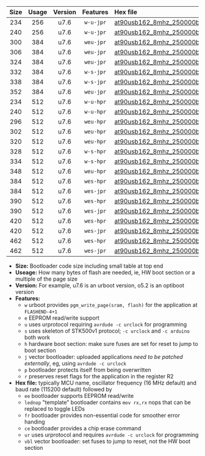 |Size|Usage|Version|Features|Hex file|
|:-:|:-:|:-:|:-:|:--|
|234|256|u7.6|`w-u-jpr`|[at90usb162_8mhz_250000bps_ur_vbl.hex](https://raw.githubusercontent.com/stefanrueger/urboot/main/at90usb162_8mhz_250000bps_ur_vbl.hex)|
|240|256|u7.6|`w-u-jpr`|[at90usb162_8mhz_250000bps_lednop_ur_vbl.hex](https://raw.githubusercontent.com/stefanrueger/urboot/main/at90usb162_8mhz_250000bps_lednop_ur_vbl.hex)|
|300|384|u7.6|`weu-jpr`|[at90usb162_8mhz_250000bps_ee_ur_vbl.hex](https://raw.githubusercontent.com/stefanrueger/urboot/main/at90usb162_8mhz_250000bps_ee_ur_vbl.hex)|
|306|384|u7.6|`weu-jpr`|[at90usb162_8mhz_250000bps_ee_lednop_ur_vbl.hex](https://raw.githubusercontent.com/stefanrueger/urboot/main/at90usb162_8mhz_250000bps_ee_lednop_ur_vbl.hex)|
|324|384|u7.6|`weu-jpr`|[at90usb162_8mhz_250000bps_ee_lednop_fr_ur_vbl.hex](https://raw.githubusercontent.com/stefanrueger/urboot/main/at90usb162_8mhz_250000bps_ee_lednop_fr_ur_vbl.hex)|
|332|384|u7.6|`w-s-jpr`|[at90usb162_8mhz_250000bps_vbl.hex](https://raw.githubusercontent.com/stefanrueger/urboot/main/at90usb162_8mhz_250000bps_vbl.hex)|
|338|384|u7.6|`w-s-jpr`|[at90usb162_8mhz_250000bps_lednop_vbl.hex](https://raw.githubusercontent.com/stefanrueger/urboot/main/at90usb162_8mhz_250000bps_lednop_vbl.hex)|
|352|384|u7.6|`weu-jpr`|[at90usb162_8mhz_250000bps_ee_lednop_fr_ce_ur_vbl.hex](https://raw.githubusercontent.com/stefanrueger/urboot/main/at90usb162_8mhz_250000bps_ee_lednop_fr_ce_ur_vbl.hex)|
|234|512|u7.6|`w-u-hpr`|[at90usb162_8mhz_250000bps_ur.hex](https://raw.githubusercontent.com/stefanrueger/urboot/main/at90usb162_8mhz_250000bps_ur.hex)|
|240|512|u7.6|`w-u-hpr`|[at90usb162_8mhz_250000bps_lednop_ur.hex](https://raw.githubusercontent.com/stefanrueger/urboot/main/at90usb162_8mhz_250000bps_lednop_ur.hex)|
|296|512|u7.6|`weu-hpr`|[at90usb162_8mhz_250000bps_ee_ur.hex](https://raw.githubusercontent.com/stefanrueger/urboot/main/at90usb162_8mhz_250000bps_ee_ur.hex)|
|302|512|u7.6|`weu-hpr`|[at90usb162_8mhz_250000bps_ee_lednop_ur.hex](https://raw.githubusercontent.com/stefanrueger/urboot/main/at90usb162_8mhz_250000bps_ee_lednop_ur.hex)|
|320|512|u7.6|`weu-hpr`|[at90usb162_8mhz_250000bps_ee_lednop_fr_ur.hex](https://raw.githubusercontent.com/stefanrueger/urboot/main/at90usb162_8mhz_250000bps_ee_lednop_fr_ur.hex)|
|328|512|u7.6|`w-s-hpr`|[at90usb162_8mhz_250000bps.hex](https://raw.githubusercontent.com/stefanrueger/urboot/main/at90usb162_8mhz_250000bps.hex)|
|334|512|u7.6|`w-s-hpr`|[at90usb162_8mhz_250000bps_lednop.hex](https://raw.githubusercontent.com/stefanrueger/urboot/main/at90usb162_8mhz_250000bps_lednop.hex)|
|348|512|u7.6|`weu-hpr`|[at90usb162_8mhz_250000bps_ee_lednop_fr_ce_ur.hex](https://raw.githubusercontent.com/stefanrueger/urboot/main/at90usb162_8mhz_250000bps_ee_lednop_fr_ce_ur.hex)|
|384|512|u7.6|`wes-hpr`|[at90usb162_8mhz_250000bps_ee.hex](https://raw.githubusercontent.com/stefanrueger/urboot/main/at90usb162_8mhz_250000bps_ee.hex)|
|384|512|u7.6|`wes-jpr`|[at90usb162_8mhz_250000bps_ee_vbl.hex](https://raw.githubusercontent.com/stefanrueger/urboot/main/at90usb162_8mhz_250000bps_ee_vbl.hex)|
|390|512|u7.6|`wes-hpr`|[at90usb162_8mhz_250000bps_ee_lednop.hex](https://raw.githubusercontent.com/stefanrueger/urboot/main/at90usb162_8mhz_250000bps_ee_lednop.hex)|
|390|512|u7.6|`wes-jpr`|[at90usb162_8mhz_250000bps_ee_lednop_vbl.hex](https://raw.githubusercontent.com/stefanrueger/urboot/main/at90usb162_8mhz_250000bps_ee_lednop_vbl.hex)|
|420|512|u7.6|`wes-hpr`|[at90usb162_8mhz_250000bps_ee_lednop_fr.hex](https://raw.githubusercontent.com/stefanrueger/urboot/main/at90usb162_8mhz_250000bps_ee_lednop_fr.hex)|
|420|512|u7.6|`wes-jpr`|[at90usb162_8mhz_250000bps_ee_lednop_fr_vbl.hex](https://raw.githubusercontent.com/stefanrueger/urboot/main/at90usb162_8mhz_250000bps_ee_lednop_fr_vbl.hex)|
|462|512|u7.6|`wes-hpr`|[at90usb162_8mhz_250000bps_ee_lednop_fr_ce.hex](https://raw.githubusercontent.com/stefanrueger/urboot/main/at90usb162_8mhz_250000bps_ee_lednop_fr_ce.hex)|
|462|512|u7.6|`wes-jpr`|[at90usb162_8mhz_250000bps_ee_lednop_fr_ce_vbl.hex](https://raw.githubusercontent.com/stefanrueger/urboot/main/at90usb162_8mhz_250000bps_ee_lednop_fr_ce_vbl.hex)|

- **Size:** Bootloader code size including small table at top end
- **Useage:** How many bytes of flash are needed, ie, HW boot section or a multiple of the page size
- **Version:** For example, u7.6 is an urboot version, o5.2 is an optiboot version
- **Features:**
  + `w` urboot provides `pgm_write_page(sram, flash)` for the application at `FLASHEND-4+1`
  + `e` EEPROM read/write support
  + `u` uses urprotocol requiring `avrdude -c urclock` for programming
  + `s` uses skeleton of STK500v1 protocol; `-c urclock` and `-c arduino` both work
  + `h` hardware boot section: make sure fuses are set for reset to jump to boot section
  + `j` vector bootloader: uploaded applications *need to be patched externally*, eg, using `avrdude -c urclock`
  + `p` bootloader protects itself from being overwritten
  + `r` preserves reset flags for the application in the register R2
- **Hex file:** typically MCU name, oscillator frequency (16 MHz default) and baud rate (115200 default) followed by
  + `ee` bootloader supports EEPROM read/write
  + `lednop` "template" bootloader contains `mov rx,rx` nops that can be replaced to toggle LEDs
  + `fr` bootloader provides non-essential code for smoother error handing
  + `ce` bootloader provides a chip erase command
  + `ur` uses urprotocol and requires `avrdude -c urclock` for programming
  + `vbl` vector bootloader: set fuses to jump to reset, not the HW boot section
